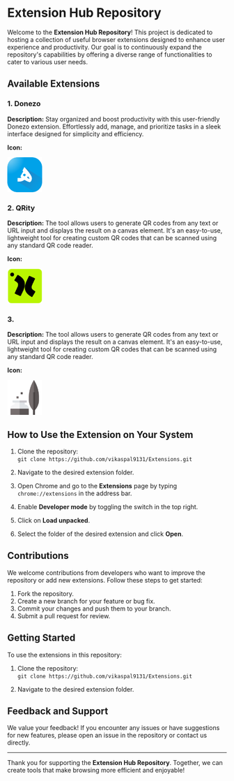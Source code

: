 # Extension Hub Repository

Welcome to the **Extension Hub Repository**! This project is dedicated to hosting a collection of useful browser extensions designed to enhance user experience and productivity. Our goal is to continuously expand the repository's capabilities by offering a diverse range of functionalities to cater to various user needs.

## Available Extensions




### 1. Donezo
**Description:** Stay organized and boost productivity with this user-friendly Donezo extension. Effortlessly add, manage, and prioritize tasks in a sleek interface designed for simplicity and efficiency.  

**Icon:** 

<img src="/Donezo/icon.png" alt="Dark Mode Toggle" width="80" height="80"/>




### 2. QRity
**Description:** The tool allows users to generate QR codes from any text or URL input and displays the result on a canvas element. It's an easy-to-use, lightweight tool for creating custom QR codes that can be scanned using any standard QR code reader.

**Icon:** 

<img src="/QRity/icon.png" alt="Dark Mode Toggle" width="80" height="80"/>


### 3. 
**Description:** The tool allows users to generate QR codes from any text or URL input and displays the result on a canvas element. It's an easy-to-use, lightweight tool for creating custom QR codes that can be scanned using any standard QR code reader.

**Icon:** 

<img src="/Pixvoid/icon.png" alt="Dark Mode Toggle" width="80" height="80"/>




## How to Use the Extension on Your System

1. Clone the repository:  
   `git clone https://github.com/vikaspal9131/Extensions.git`

2. Navigate to the desired extension folder.

3. Open Chrome and go to the **Extensions** page by typing `chrome://extensions` in the address bar.

4. Enable **Developer mode** by toggling the switch in the top right.

5. Click on **Load unpacked**.

6. Select the folder of the desired extension and click **Open**.

## Contributions

We welcome contributions from developers who want to improve the repository or add new extensions. Follow these steps to get started:

1. Fork the repository.
2. Create a new branch for your feature or bug fix.
3. Commit your changes and push them to your branch.
4. Submit a pull request for review.

## Getting Started

To use the extensions in this repository:

1. Clone the repository:  
    `git clone https://github.com/vikaspal9131/Extensions.git`

2. Navigate to the desired extension folder.



## Feedback and Support

We value your feedback! If you encounter any issues or have suggestions for new features, please open an issue in the repository or contact us directly.

---

Thank you for supporting the **Extension Hub Repository**. Together, we can create tools that make browsing more efficient and enjoyable!
